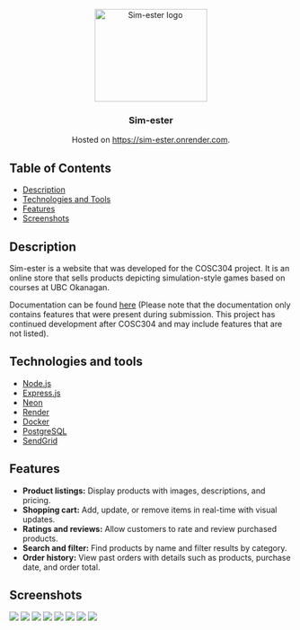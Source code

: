 <p align="center">
  <a href="https://sim-ester.onrender.com/">
    <img src="public/images/totallynotubc.png" alt="Sim-ester logo" width="200" height="165">
  </a>
</p>

<h3 align="center">Sim-ester</h3>

<p align="center">
  Hosted on <a href="https://sim-ester.onrender.com">https://sim-ester.onrender.com</a>.
  <br>
</p>

## Table of Contents
- [Description](#description)
- [Technologies and Tools](#technologies-and-tools)
- [Features](#features)
- [Screenshots](#screenshots)

## Description
Sim-ester is a website that was developed for the COSC304 project. It is an online store that sells products depicting simulation-style games based on courses at UBC Okanagan.

Documentation can be found [here](https://cmps-people.ok.ubc.ca/rlawrenc/teaching/304/Project/Samples/2024/2024_develop_1.pdf) (Please note that the documentation only contains features that were present during submission. This project has continued development after COSC304 and may include features that are not listed).

## Technologies and tools
- [Node.js](https://nodejs.org/en)
- [Express.js](https://expressjs.com/)
- [Neon](https://console.neon.tech/)
- [Render](https://render.com/)
- [Docker](https://www.docker.com/)
- [PostgreSQL](https://www.postgresql.org/)
- [SendGrid](https://sendgrid.com/en-us)

## Features
- **Product listings:** Display products with images, descriptions, and pricing.
- **Shopping cart:** Add, update, or remove items in real-time with visual updates.
- **Ratings and reviews:** Allow customers to rate and review purchased products.
- **Search and filter:** Find products by name and filter results by category.
- **Order history:** View past orders with details such as products, purchase date, and order total.

## Screenshots
![](public/images/screenshot01.png)
![](public/images/screenshot02.png)
![](public/images/screenshot03.png)
![](public/images/screenshot04.png)
![](public/images/screenshot05.png)
![](public/images/screenshot06.png)
![](public/images/screenshot07.png)
![](public/images/screenshot08.png)